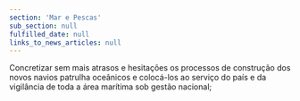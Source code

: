 ```yaml
---
section: 'Mar e Pescas'
sub_section: null
fulfilled_date: null
links_to_news_articles: null
---
```


Concretizar sem mais atrasos e hesitações os processos de construção dos novos navios patrulha oceânicos e colocá-los ao serviço do país e da vigilância de toda a área marítima sob gestão nacional;
